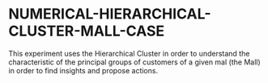 # NUMERICAL-HIERARCHICAL-CLUSTER-MALL-CASE
This experiment uses the Hierarchical Cluster in order to understand the characteristic of the principal groups of customers of a given mal (the Mall) in order to find insights and propose actions.
